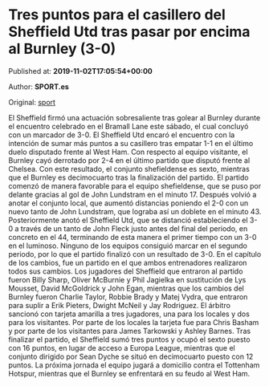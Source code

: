 
# Tres puntos para el casillero del Sheffield Utd tras pasar por encima al Burnley (3-0)

Published at: **2019-11-02T17:05:54+00:00**

Author: **SPORT.es**

Original: [sport](https://www.sport.es/es/noticias/premier-league/tres-puntos-para-el-casillero-del-sheffield-utd-tras-pasar-por-encima-al-burnley-3-0-7711785)

El Sheffield firmó una actuación sobresaliente tras golear al Burnley durante el encuentro celebrado en el Bramall Lane este sábado, el cual concluyó con un marcador de 3-0. El Sheffield Utd encaró el encuentro con la intención de sumar más puntos a su casillero tras empatar 1-1 en el último duelo disputado frente al West Ham. Con respecto al equipo visitante, el Burnley cayó derrotado por 2-4 en el último partido que disputó frente al Chelsea. Con este resultado, el conjunto shefieldense es sexto, mientras que el Burnley es decimocuarto tras la finalización del partido.
El partido comenzó de manera favorable para el equipo shefieldense, que se puso por delante gracias al gol de John Lundstram en el minuto 17. Después volvió a anotar el conjunto local, que aumentó distancias poniendo el 2-0 con un nuevo tanto de John Lundstram, que lograba así un doblete en el minuto 43. Posteriormente anotó el Sheffield Utd, que se distanció estableciendo el 3-0 a través de un tanto de John Fleck justo antes del final del periodo, en concreto en el 44, terminando de esta manera el primer tiempo con un 3-0 en el luminoso.
Ninguno de los equipos consiguió marcar en el segundo periodo, por lo que el partido finalizó con un resultado de 3-0.
En el capítulo de los cambios, fue un partido en el que ambos entrenadores realizaron todos sus cambios. Los jugadores del Sheffield que entraron al partido fueron Billy Sharp, Oliver McBurnie y Phil Jagielka en sustitución de Lys Mousset, David McGoldrick y John Egan, mientras que los cambios del Burnley fueron Charlie Taylor, Robbie Brady y Matej Vydra, que entraron para suplir a Erik Pieters, Dwight McNeil y Jay Rodriguez.
El árbitro sancionó con tarjeta amarilla a tres jugadores, una para los locales y dos para los visitantes. Por parte de los locales la tarjeta fue para Chris Basham y por parte de los visitantes para James Tarkowski y Ashley Barnes.
Tras finalizar el partido, el Sheffield sumó tres puntos y ocupó el sexto puesto con 16 puntos, en lugar de acceso a Europa League, mientras que el conjunto dirigido por Sean Dyche se situó en decimocuarto puesto con 12 puntos.
La próxima jornada el equipo jugará a domicilio contra el Tottenham Hotspur, mientras que el Burnley se enfrentará en su feudo al West Ham.
